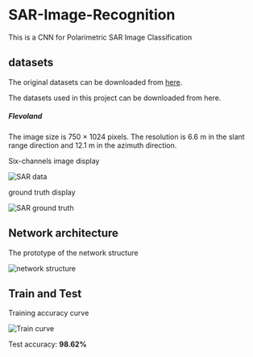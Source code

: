 # SAR-Image-Recognition
This is a CNN for Polarimetric SAR Image Classification



## datasets

The original datasets can be downloaded from [here](https://earth.esa.int/web/polsarpro/data-sources/sample-datasets).

The datasets used in this project can be downloaded from here.

##### Flevoland

The image size is 750 × 1024 pixels. The resolution is 6.6 m in the slant range
direction and 12.1 m in the azimuth direction.

Six-channels image display

![SAR data](https://github.com/Jowekk/SAR-Image-Recognition/blob/master/images/SAR_data.png)

ground truth display

![SAR ground truth](https://github.com/Jowekk/SAR-Image-Recognition/blob/master/images/SAR_label.png)

## Network architecture

The prototype of the network structure

![network structure](https://github.com/Jowekk/SAR-Image-Recognition/blob/master/images/Network%20architecture.png)



## Train and Test

Training accuracy curve

![Train curve](https://github.com/Jowekk/SAR-Image-Recognition/blob/master/images/Train_Accuracy.jpg)



Test accuracy:  **98.62%**
